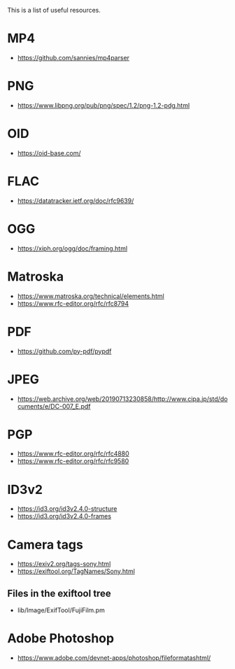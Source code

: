 This is a list of useful resources.

# MP4
* https://github.com/sannies/mp4parser

# PNG
* https://www.libpng.org/pub/png/spec/1.2/png-1.2-pdg.html

# OID
* https://oid-base.com/

# FLAC
* https://datatracker.ietf.org/doc/rfc9639/

# OGG
* https://xiph.org/ogg/doc/framing.html

# Matroska
* https://www.matroska.org/technical/elements.html
* https://www.rfc-editor.org/rfc/rfc8794

# PDF
* https://github.com/py-pdf/pypdf

# JPEG
* https://web.archive.org/web/20190713230858/http://www.cipa.jp/std/documents/e/DC-007_E.pdf

# PGP
* https://www.rfc-editor.org/rfc/rfc4880
* https://www.rfc-editor.org/rfc/rfc9580

# ID3v2
* https://id3.org/id3v2.4.0-structure
* https://id3.org/id3v2.4.0-frames

# Camera tags
* https://exiv2.org/tags-sony.html
* https://exiftool.org/TagNames/Sony.html

## Files in the exiftool tree
* lib/Image/ExifTool/FujiFilm.pm

# Adobe Photoshop
* https://www.adobe.com/devnet-apps/photoshop/fileformatashtml/
